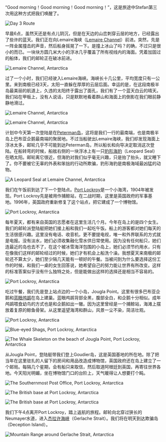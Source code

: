 “Good morning！Good morning！Good morning！”，这是旅途中Stefan第三次用这种方式把我们唤醒了。

![Day 3 Route](https://ik.imagekit.io/wavelet/2011-Antarctica/tr:n-blogs/day3_bkAtZy8ZKg2.jpg)

早晨6点，虽然天还是有点儿阴沉，但是在天边的山峦刺穿云层的地方，已经露出了些许的蓝天。我们正在向Lemaire海峡（[Lemaire Channel](http://en.wikipedia.org/wiki/Lemaire_Channel)）前进。突然，先是一阵金属撞击的声音，然后船身摇晃了一下。是撞上冰山了吗？的确，不过只是很小的而已。一块块方圆几米大小的浮冰几乎覆盖了所有视线内的海面。凭着加固过的船体，我们的邮轮正在破冰前进。

![Lemaire Channel, Antarctica](https://ik.imagekit.io/wavelet/2011-Antarctica/tr:n-blogs/_MG_7050.jpg)

过了一个小时，我们已经驶入Lemaire海峡。海峡长十几公里，平均宽度只有一公里。来到南极已经3天，太阳一直躲在厚厚的云层后面。幸运的是，在这段南极半岛最美丽的航道上，久违的太阳终于露出了面孔，我们有了一个蓝天白云的晴天。我们站在甲板上，没有人说话，只是默默地看着群山和海面上的倒影在我们眼前静静地滑过。

![Lemaire Channel, Antarctica](https://ik.imagekit.io/wavelet/2011-Antarctica/tr:n-blogs/_MG_7153.jpg)

![Lemaire Channel, Antarctica](https://ik.imagekit.io/wavelet/2011-Antarctica/tr:n-blogs/_MG_7130.jpg)

计划中今天第一次登陆是在[Peterman岛](http://en.wikipedia.org/wiki/Petermann_Island)，这将是我们一行的最南端，也是南极半岛上巴布亚企鹅最南端的聚居地。不过当船驶出Lemaire海峡，我们却发现海面上浮冰太多，邮轮几乎不可能到达Peterman岛，所以船长和向导决定取消这次登陆。在船转弯的时候，船舷右侧的一块浮冰上有一只[豹形海豹](http://baike.baidu.com/view/1473973.htm)（Leopard Seal）在晒太阳。邮轮离它很近，但海豹对我们似乎毫无兴趣，只是抬了抬头，就又睡下了。你不要被它无辜的外表和笨拙的行动所欺骗，豹形海豹是南极海域最凶猛的动物。

![A Leopard Seal at Lemaire Channel, Antarctica](https://ik.imagekit.io/wavelet/2011-Antarctica/tr:n-blogs/_MG_7184.jpg)

我们在午饭前到达了下一个登陆点。[Port Lockroy](http://en.wikipedia.org/wiki/Port_Lockroy)是一个小海湾，1904年被发现。Port Lockroy先是被用作捕鲸站，在二战时期，这里是英国政府的军事基地。1996年，英国政府重新修复了这个站点，把它建成了一个博物馆。

![Port Lockroy, Antarctica](https://ik.imagekit.io/wavelet/2011-Antarctica/tr:n-blogs/_MG_7239.jpg)

每年夏天，都有来自英国的志愿者在这里生活几个月。今年在岛上的是四个女生。我们的邮轮派登陆艇把她们接上船和我们一起吃午饭。船上的游客都对她们每天的生活很感兴趣。这里没有电话、收音机，更不要提电视，唯一和外界联系的方式就是电报。没有淡水，她们必须收集融化雪水供日常使用。因为没有任何船只，她们连最近的岛也去不了，在这个被冰雪海洋包围的小岛上，她们必须节约用水，只有在像我们这样的邮轮经过的时候，她们才有机会上船洗个澡。我想夏天来南极的邮轮还不算太少，她们至少隔几天能有一顿好的午餐。当被问到为什么要选择这份工作的时候，和我们一桌的女生回答说，她希望自己的努力能让世界有所改变。这样的标准答案似乎没有什么独特之处，但是能做出这样的选择还是相当不容易的。

![Port Lockroy, Antarctica](https://ik.imagekit.io/wavelet/2011-Antarctica/tr:n-blogs/_MG_7221_2_3_5.jpg)

吃过午餐，我们先是登上站点边的一个小岛，Jougla Point。这里有很多巴布亚企鹅和[蓝眼鸬鹚](http://baike.baidu.com/view/589257.htm)在岛上建巢。蓝眼鸬鹚背部全黑，腹部全白，和企鹅十分相似。成年鸬鹚喂食幼鸟的方式也是和企鹅如出一辙。因为这里曾经是一个捕鲸站，海滩上摆放着复原的鲸鱼骨架。从这里遥望海湾和群山，风景一尘不染，简洁壮观。

![Port Lockroy, Antarctica](https://ik.imagekit.io/wavelet/2011-Antarctica/tr:n-blogs/_MG_7264.jpg)

![Blue-eyed Shags, Port Lockroy, Antarctica](https://ik.imagekit.io/wavelet/2011-Antarctica/tr:n-blogs/_MG_7308.jpg)

![The Whale Skeleton on the beach of Jougla Point, Port Lockroy, Antarctica](https://ik.imagekit.io/wavelet/2011-Antarctica/tr:n-blogs/_MG_7322.jpg)

从Jougla Point，登陆艇带我们登上Goudier岛，这是英国基地的所在地。除了把当年在这里驻扎的人留下的房间和用品改造成博物馆，英国政府还在岛上建立了一个邮局。每隔几个星期，会有船只来取信，然后取道阿根廷到英国，再寄往世界各地。今天阳光明媚，坐在博物馆门口的台阶上，天气暖得让人想要打个盹。

![The Southernmost Post Office, Port Lockroy, Antarctica](https://ik.imagekit.io/wavelet/2011-Antarctica/tr:n-blogs/_MG_7366.jpg)

![The British base at Port Lockroy, Antarctica](https://ik.imagekit.io/wavelet/2011-Antarctica/tr:n-blogs/_MG_7365.jpg)

![The British base at Port Lockroy, Antarctica](https://ik.imagekit.io/wavelet/2011-Antarctica/tr:n-blogs/_MG_7369.jpg)

我们下午4点离开Port Lockroy，踏上返航的旅程。邮轮向北穿过狭长的Neumayer水道，进入[杰拉许海峡](http://baike.baidu.com/view/586662.htm)（Gerlache Strait）。我们将在明天到达欺骗岛（Deception Island）。

![Mountain Range around Gerlache Strait, Antarctica](https://ik.imagekit.io/wavelet/2011-Antarctica/tr:n-blogs/_MG_7396_7_8_crop1.jpg)